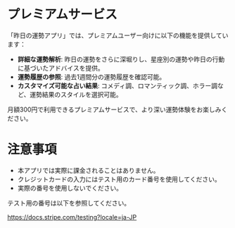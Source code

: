 # プレミアムサービス

「昨日の運勢アプリ」では、プレミアムユーザー向けに以下の機能を提供しています：

- **詳細な運勢解析**: 昨日の運勢をさらに深堀りし、星座別の運勢や昨日の行動に基づいたアドバイスを提供。
- **運勢履歴の参照**: 過去1週間分の運勢履歴を確認可能。
- **カスタマイズ可能な占い結果**: コメディ調、ロマンティック調、ホラー調など、運勢結果のスタイルを選択可能。

月額300円で利用できるプレミアムサービスで、より深い運勢体験をお楽しみください。

# 注意事項
- 本アプリでは実際に課金されることはありません。
- クレジットカードの入力にはテスト用のカード番号を使用してください。
- 実際の番号を使用しないでください。

テスト用の番号は以下を参照してください。

https://docs.stripe.com/testing?locale=ja-JP
